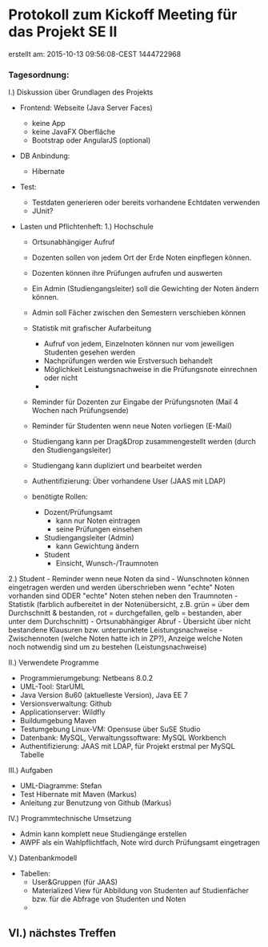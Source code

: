 # Protokoll zum Kickoff Meeting für das Projekt SE II
erstellt am: 2015-10-13 09:56:08-CEST  1444722968

### Tagesordnung:
I.) Diskussion über Grundlagen des Projekts

- Frontend: Webseite (Java Server Faces)
	- keine App
	- keine JavaFX Oberfläche
	- Bootstrap oder AngularJS (optional)

- DB Anbindung: 
	- Hibernate

- Test:
	- Testdaten generieren oder bereits vorhandene Echtdaten verwenden
	- JUnit?

- Lasten und Pflichtenheft:
 1.) Hochschule
	- Ortsunabhängiger Aufruf
	- Dozenten sollen von jedem Ort der Erde Noten einpflegen können.
	- Dozenten können ihre Prüfungen aufrufen und auswerten
	- Ein Admin (Studiengangsleiter) soll die Gewichting der Noten ändern können.
	- Admin soll Fächer zwischen den Semestern verschieben können
	- Statistik mit grafischer Aufarbeitung
		- Aufruf von jedem, Einzelnoten können nur vom jeweiligen Studenten gesehen werden
		- Nachprüfungen werden wie Erstversuch behandelt
		- Möglichkeit Leistungsnachweise in die Prüfungsnote einrechnen oder nicht
		- 
	- Reminder für Dozenten zur Eingabe der Prüfungsnoten (Mail 4 Wochen nach Prüfungsende)
	- Reminder für Studenten wenn neue Noten vorliegen (E-Mail)
	- Studiengang kann per Drag&Drop zusammengestellt werden (durch den Studiengangsleiter)
	- Studiengang kann dupliziert und bearbeitet werden

	- Authentifizierung: Über vorhandene User (JAAS mit LDAP)
	- benötigte Rollen:
		- Dozent/Prüfungsamt
			- kann nur Noten eintragen
			- seine Prüfungen einsehen
		- Studiengangsleiter (Admin)
			- kann Gewichtung ändern
		- Student
			- Einsicht, Wunsch-/Traumnoten

 2.) Student
 	- Reminder wenn neue Noten da sind
	- Wunschnoten können eingetragen werden und werden überschrieben wenn "echte" Noten vorhanden sind ODER "echte" Noten stehen neben den Traumnoten
	- Statistik (farblich aufbereitet in der Notenübersicht, z.B. grün = über dem Durchschnitt & bestanden, rot = durchgefallen, gelb = bestanden, aber unter dem Durchschnitt)
	- Ortsunabhängiger Abruf
	- Übersicht über nicht bestandene Klausuren bzw. unterpunktete Leistungsnachweise
	- Zwischennoten (welche Noten hatte ich in ZP?), Anzeige welche Noten noch notwendig sind um zu bestehen (Leistungsnachweise)
	

II.) Verwendete Programme

- Programmierumgebung: Netbeans 8.0.2
- UML-Tool: StarUML
- Java Version 8u60 (aktuelleste Version), Java EE 7
- Versionsverwaltung: Github
- Applicationserver: Wildfly
- Buildumgebung Maven
- Testumgebung Linux-VM: Opensuse über SuSE Studio
- Datenbank: MySQL, Verwaltungssoftware: MySQL Workbench
- Authentifizierung: JAAS mit LDAP, für Projekt erstmal per MySQL Tabelle

III.) Aufgaben
- UML-Diagramme: Stefan
- Test Hibernate mit Maven (Markus)
- Anleitung zur Benutzung von Github (Markus)

IV.) Programmtechnische Umsetzung
- Admin kann komplett neue Studiengänge erstellen
- AWPF als ein Wahlpflichtfach, Note wird durch Prüfungsamt eingetragen

V.) Datenbankmodell
- Tabellen:
	- User&Gruppen (für JAAS)
	- Materialized View für Abbildung von Studenten auf Studienfächer bzw. für die Abfrage von Studenten und Noten 
	- 	 

VI.) nächstes Treffen
- 
